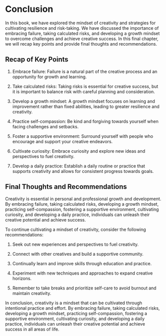 # Conclusion

In this book, we have explored the mindset of creativity and strategies for cultivating resilience and risk-taking. We have discussed the importance of embracing failure, taking calculated risks, and developing a growth mindset to overcome challenges and achieve creative success. In this final chapter, we will recap key points and provide final thoughts and recommendations.

Recap of Key Points
-------------------

1. Embrace failure: Failure is a natural part of the creative process and an opportunity for growth and learning.

2. Take calculated risks: Taking risks is essential for creative success, but it is important to balance risk with careful planning and consideration.

3. Develop a growth mindset: A growth mindset focuses on learning and improvement rather than fixed abilities, leading to greater resilience and creativity.

4. Practice self-compassion: Be kind and forgiving towards yourself when facing challenges and setbacks.

5. Foster a supportive environment: Surround yourself with people who encourage and support your creative endeavors.

6. Cultivate curiosity: Embrace curiosity and explore new ideas and perspectives to fuel creativity.

7. Develop a daily practice: Establish a daily routine or practice that supports creativity and allows for consistent progress towards goals.

Final Thoughts and Recommendations
----------------------------------

Creativity is essential in personal and professional growth and development. By embracing failure, taking calculated risks, developing a growth mindset, practicing self-compassion, fostering a supportive environment, cultivating curiosity, and developing a daily practice, individuals can unleash their creative potential and achieve success.

To continue cultivating a mindset of creativity, consider the following recommendations:

1. Seek out new experiences and perspectives to fuel creativity.

2. Connect with other creatives and build a supportive community.

3. Continually learn and improve skills through education and practice.

4. Experiment with new techniques and approaches to expand creative horizons.

5. Remember to take breaks and prioritize self-care to avoid burnout and maintain creativity.

In conclusion, creativity is a mindset that can be cultivated through intentional practice and effort. By embracing failure, taking calculated risks, developing a growth mindset, practicing self-compassion, fostering a supportive environment, cultivating curiosity, and developing a daily practice, individuals can unleash their creative potential and achieve success in all areas of life.